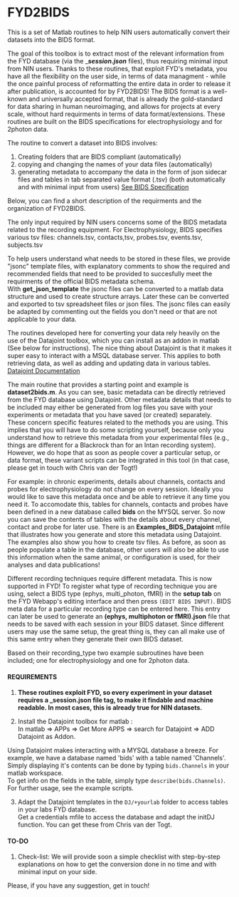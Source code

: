 # FYD2BIDS  
This is a set of Matlab routines to help NIN users automatically convert their datasets into the BIDS format. 

The goal of this toolbox is to extract most of the relevant information from the FYD database (via the ____session.json___ files), thus requiring minimal input from NIN users. Thanks to these routines, that exploit FYD's metadata, you have all the flexibility on the user side, in terms of data managment - while the once painful process of reformatting the entire data in order to release it after publication, is accounted for by FYD2BIDS! The BIDS format is a well-known and universally accepted format, that is already the gold-standard for data sharing in human neuroimaging, and allows for projects at every scale, without hard requirments in terms of data format/extensions. These routines are built on the BIDS specifications for electrophysiology and for 2photon data. 

The routine to convert a dataset into BIDS involves: 

1. Creating folders that are BIDS compliant (automatically)
2. copying and changing the names of your data files (automatically)
3. generating metadata to accompany the data in the form of json sidecar files and tables in tab separated value format (.tsv) (both automatically and with minimal input from users) [See BIDS Specification](https://bids.neuroimaging.io/specification.html)   

Below, you can find a short description of the requirments and the organization of FYD2BIDS.

The only input required by NIN users concerns some of the BIDS metadata related to the recording equipment. For Electrophysiology, BIDS specifies various tsv files: 
channels.tsv, contacts,tsv, probes.tsv, events.tsv, subjects.tsv  

To help users understand what needs to be stored in these files, we provide "jsonc" template files, with explanatory comments to show the required and recommended fields that need to be provided to succesfully meet the requirments of the official BIDS metadata schema.  
With __get_json_template__ the jsonc files can be converted to a matlab data structure and used to create structure arrays. Later these can be converted and exported to tsv spreadsheet files or json files. The jsonc files can easily be adapted by commenting out the fields you don't need or that are not applicable to your data.

The routines developed here for converting your data rely heavily on the use of the Datajoint toolbox, which you can install as an addon in matlab (See below for instructions). The nice thing about Datajoint is that it makes it super easy to interact with a MSQL database server. This applies to both retrieving data, as well as adding and updating data in various tables.
[Datajoint Documentation](https://datajoint.github.io/datajoint-docs-original/matlab/)

The main routine that provides a starting point and example is __dataset2bids.m__. As you can see, basic metadata can be directly retrieved from the FYD database using Datajoint. Other metadata details that needs to be included may either be generated from log files you save with your experiments or metadata that you have saved (or created) separately. These concern specific features related to the methods you are using. This implies that you will have to do some scripting yourself, because only you understand how to retrieve this metadata from your experimental files (e.g., things are different for a Blackrock than for an Intan recording system). However, we do hope that as soon as people cover a particular setup, or data format, these variant scripts can be integrated in this tool (in that case, please get in touch with Chris van der Togt!)

For example: in chronic experiments, details about channels, contacts and probes for electrophysiology do not change on every session. Ideally you would like to save this metadata once and be able to retrieve it any time you need it. To accomodate this, tables for channels, contacts and probes have been defined in a new database called __bids__ on the MYSQL server. So now you can save the contents of tables with the details about every channel, contact and probe for later use. There is an __Examples_BIDS_Datajoint__ mfile that illustrates how you generate and store this metadata using Datajoint. The examples also show you how to create tsv files. As before, as soon as people populate a table in the database, other users will also be able to use this information when the same animal, or configuration is used, for their analyses and data publications!

Different recording techniques require different metadata. This is now supported in FYD! To register what type of recording technique you are using, select a BIDS type (ephys, multi_photon, fMRI) in the **setup tab** on the FYD Webapp's editing interface and then press `(EDIT BIDS INPUT)`. BIDS meta data for a particular recording type can be entered here. This entry can later be used to generate an __(ephys, multiphoton or fMRI).json__ file that needs to be saved with each session in your BIDS dataset. Since different users may use the same setup, the great thing is, they can all make use of this same entry when they generate their own BIDS dataset.

Based on their recording_type two example subroutines have been included; one for electrophysiology and one for 2photon data.

#### REQUIREMENTS  
1.  **These routines exploit FYD, so every experiment in your dataset requires a _session.json file tag, to make it findable and machine readable. In most cases, this is already true for NIN datasets.**

2.  Install the Datajoint toolbox for matlab :  
In matlab => APPs => Get More APPS => search for Datajoint => ADD Datajoint as Addon.

Using Datajoint makes interacting with a MYSQL database a breeze. For example, we have a database named 'bids' with a table named 'Channels'. Simply displaying it's contents can be done by typing `bids.Channels` in your matlab workspace.  
To get info on the fields in the table, simply type `describe(bids.Channels)`. For further usage, see the example scripts.
  
3.  Adapt the Datajoint templates in the `DJ/+yourlab` folder to access tables in your labs FYD database.  
Get a credentials mfile to access the database and adapt the initDJ function. 
You can get these from Chris van der Togt.

#### TO-DO

1. Check-list: We will provide soon a simple checklist with step-by-step explanations on how to get the conversion done in no time and with minimal input on your side.


Please, if you have any suggestion, get in touch!
